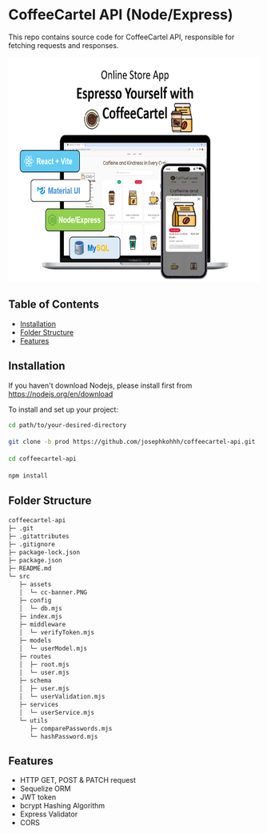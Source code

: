 # CoffeeCartel API (Node/Express)

This repo contains source code for CoffeeCartel API, responsible for fetching requests and responses.

<img src="/src/assets/cc-banner.PNG" alt="Banner Image" title="Banner Image" width="550px" height="450px">

## Table of Contents

- [Installation](#Installation)
- [Folder Structure](#FolderStructure)
- [Features](#Features)

## Installation

If you haven't download Nodejs, please install first from https://nodejs.org/en/download

To install and set up your project:

```bash
cd path/to/your-desired-directory

git clone -b prod https://github.com/josephkohhh/coffeecartel-api.git

cd coffeecartel-api

npm install

```

## Folder Structure

```
coffeecartel-api
├─ .git
├─ .gitattributes
├─ .gitignore
├─ package-lock.json
├─ package.json
├─ README.md
└─ src
   ├─ assets
   │  └─ cc-banner.PNG
   ├─ config
   │  └─ db.mjs
   ├─ index.mjs
   ├─ middleware
   │  └─ verifyToken.mjs
   ├─ models
   │  └─ userModel.mjs
   ├─ routes
   │  ├─ root.mjs
   │  └─ user.mjs
   ├─ schema
   │  ├─ user.mjs
   │  └─ userValidation.mjs
   ├─ services
   │  └─ userService.mjs
   └─ utils
      ├─ comparePasswords.mjs
      └─ hashPassword.mjs

```

## Features

- HTTP GET, POST & PATCH request
- Sequelize ORM
- JWT token
- bcrypt Hashing Algorithm
- Express Validator
- CORS
